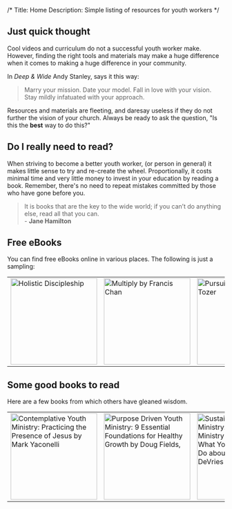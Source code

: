 /*
Title: Home
Description: Simple listing of resources for youth workers
*/

## Just quick thought

Cool videos and curriculum do not a successful youth worker make. However, finding the right tools and materials may make a huge difference when it comes to making a huge difference in your community.

In <em>Deep & Wide</em> Andy Stanley, says it this way:
<blockquote>
    Marry your mission. Date your model. Fall in love with your vision. Stay mildly infatuated with your approach.
</blockquote>

Resources and materials are fleeting, and daresay useless if they do not further the vision of your church. Always be ready to ask the question, "Is this the <strong>best</strong> way to do this?"

## Do I really need to read?

When striving to become a better youth worker, (or person in general) it makes little sense to try and re-create the wheel. Proportionally, it costs minimal time and very little money to invest in your education by reading a book. Remember, there's no need to repeat mistakes committed by those who have gone before you.

<blockquote>
    It is books that are the key to the wide world; if you can’t do anything else, read all that you can.
    <br /> - <strong>Jane Hamilton</strong>
</blockquote>


## Free eBooks

You can find free eBooks online in various places. The following is just a sampling:

<table class="book-table">
    <tr>
        <td>
            <a href="http://my.vergenetwork.org/holistic-discipleship/" target="_blank">
                <img src="http://my.vergenetwork.org/wp-content/uploads/2014/03/HolisticDiscipleshipPeckCoverV2_600x800-225x300.png" alt="Holistic Discipleship" height="200"/>
            </a>
        </td>
        <td>
            <a href="https://multiplymovement.com/material" target="_blank">
                <img src="http://images.christianpost.com/full/55087/francis-chan-book-multiply.jpg?w=262" alt="Multiply by Francis Chan" height="200"/>
            </a>
        </td>
        <td>
            <a href="http://www.ntslibrary.com/PDF%20Books/Tozer_Pursuit_of_God.pdf" target="_blank">
                <img src="http://ecx.images-amazon.com/images/I/4110OnQnJvL._SY344_BO1,204,203,200_.jpg" height="200" alt="Pursuit of God by A.W. Tozer"/>
            </a>
        </td>
        <td>
            <a href="https://www.exponential.org/resource-ebooks/revisiting-the-master-plan-of-evangelism/" target="_blank">
                <img src="https://www.exponential.org/wp-content/uploads/2014/06/Revisiting-Bobby-Harrington-ebook-cover-691x1024.jpg" height="200" alt="Revisiting the Master Plan of Evangelism by Robert Coleman and Bobby Harrington"/>
            </a>
        </td>
        <td>
            <a href="https://www.exponential.org/resource-ebooks/with-me/" target="_blank">
                <img src="http://www.exponential.org/wp-content/uploads/2014/04/withme.jpg" height="200" alt="With Me by Lance Ford"/>
            </a>
        </td>
    </tr>
</table>


## Some good books to read

Here are a few books from which others have gleaned wisdom.

<table class="book-table">
    <tr>
        <td>
            <a href="https://www.goodreads.com/book/show/186962.Contemplative_Youth_Ministry" target="_blank">
                <img src="https://d.gr-assets.com/books/1348741714l/186962.jpg" alt="Contemplative Youth Ministry: Practicing the Presence of Jesus by Mark Yaconelli" height="200"/>
            </a>
        </td>
        <td>
            <a href="https://www.goodreads.com/book/show/186963.Purpose_Driven_Youth_Ministry" target="_blank">
                <img src="https://d.gr-assets.com/books/1408462142l/186963.jpg" alt="Purpose Driven Youth Ministry: 9 Essential Foundations for Healthy Growth by Doug Fields," height="200"/>
            </a>
        </td>
        <td>
            <a href="https://www.goodreads.com/book/show/5535186-sustainable-youth-ministry" target="_blank">
                <img src="https://d.gr-assets.com/books/1355944743l/5535186.jpg" height="200" alt="Sustainable Youth Ministry: Why Most Youth Ministry Doesn't Last and What Your Church Can Do about It by Mark DeVries"/>
            </a>
        </td>
        <td>
            <a href="https://www.goodreads.com/book/show/186961.Your_First_Two_Years_in_Youth_Ministry" target="_blank">
                <img src="https://d.gr-assets.com/books/1386924309l/186961.jpg" height="200" alt="Your First Two Years in Youth Ministry: A Personal and Practical Guide to Starting Right by Doug Fields"/>
            </a>
        </td>
        <td>
            <a href="https://www.goodreads.com/book/show/13700570-taking-theology-to-youth-ministry" target="_blank">
                <img src="https://d.gr-assets.com/books/1344742121l/13700570.jpg" height="200" alt="Taking Theology to Youth Ministry by Andrew Root"/>
            </a>
        </td>
    </tr>
</table>